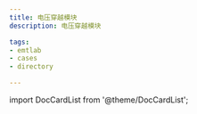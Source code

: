 ```yaml
---
title: 电压穿越模块
description: 电压穿越模块

tags:
- emtlab
- cases
- directory

---
```


import DocCardList from '@theme/DocCardList';

<DocCardList />